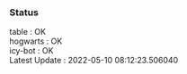 ### Status


table : OK  
hogwarts : OK  
icy-bot : OK  
Latest Update : 2022-05-10 08:12:23.506040
